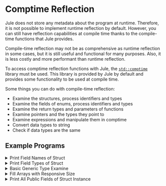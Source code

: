 # Comptime Reflection

Jule does not store any metadata about the program at runtime. Therefore, it is not possible to implement runtime reflection by default. However, you can still have reflection capabilities at compile time thanks to the compile-time functions that Jule provides.

Compile-time reflection may not be as comprehensive as runtime reflection in some cases, but it is still useful and functional for many purposes. Also, it is less costly and more performant than runtime reflection.

To access comptime reflection functions with Jule, the [`std::comptime`](/std/comptime) library must be used. This library is provided by Jule by default and provides some functionality to be used at compile time.

Some things you can do with compile-time reflection:
- Examine the structures, process identifiers and types
- Examine the fields of enums, process identifiers and types
- Examine the return types and parameters of functions
- Examine pointers and the types they point to
- Examine expressions and manipulate them in comptime
- Convert data types to string
- Check if data types are the same

## Example Programs

<details>
<summary>Print Field Names of Struct</summary>

```jule
use comptime for std::comptime

struct FooBarBaz {
    Foo: str
    Bar: int
    Baz: bool
}

fn main() {
    const fields = comptime::TypeOf(FooBarBaz).Fields()
    for _, field in comptime::Range(fields) {
        outln(field.Name())
    }
}
```

</details>

<details>
<summary>Print Field Types of Struct</summary>

```jule
use comptime for std::comptime

struct FooBarBaz {
    Foo: str
    Bar: int
    Baz: bool
}

fn main() {
    const fields = comptime::TypeOf(FooBarBaz).Fields()
    for _, field in comptime::Range(fields) {
        outln(field.Type().Str())
    }
}
```

</details>

<details>
<summary>Basic Generic Type Examine</summary>

```jule
use comptime for std::comptime

cpp type Int: int

fn IsNumeric[T](): bool {
    const t = comptime::TypeOf(T)
    const k = t.Kind()
    ret k == comptime::Kind.Int ||
        k == comptime::Kind.Uint ||
        k == comptime::Kind.Uintptr ||
        k == comptime::Kind.I8 ||
        k == comptime::Kind.I16 ||
        k == comptime::Kind.I32 ||
        k == comptime::Kind.I64 ||
        k == comptime::Kind.U8 ||
        k == comptime::Kind.U16 ||
        k == comptime::Kind.U32 ||
        k == comptime::Kind.U64 ||
        k == comptime::Kind.F32 ||
        k == comptime::Kind.F64
}

fn IsValidType[T](): bool {
    const t = comptime::TypeOf(T)
    match true {
    | t.Binded():
        ret false
    }
    ret IsNumeric[T]()
}

fn main() {
    outln(IsValidType[int]())
    outln(IsValidType[bool]())
    outln(IsValidType[uintptr]())
    outln(IsValidType[u8]())
    outln(IsValidType[i32]())
    outln(IsValidType[cpp.Int]())
}
```

</details>

<details>
<summary>Fill Arrays with Responsive Size</summary>

```jule
use comptime for std::comptime

fn Fill[Arr, Elem](mut &arr: Arr, mut elem: Elem) {
    const t = comptime::TypeOf(Arr)
    match true {
    | t.Kind() != comptime::Kind.Array:
        panic("type Arr is not an array")
    | t.Elem() != comptime::TypeOf(Elem):
        panic("type Elem is not same with type Arr's element type")
    }
    let mut i = 0
    for i < t.Size(); i++ {
        arr[i] = elem
    }
}

fn main() {
    let mut arr: [5]int
    Fill(arr, 10)
    for _, x in arr {
        outln(x)
    }
}
```

</details>

<details>
<summary>Print All Public Fields of Struct Instance</summary>

```jule
use comptime for std::comptime

struct FooBarBaz {
    Foo: int
    Bar: str
    Baz: bool
}

fn printPublicFields[T](x: T) {
    const t = comptime::TypeOf(T)
    match true {
    | t.Kind() != comptime::Kind.Struct:
        panic("type T is not a struct")
    }
    const fields = t.Fields()
    const expr = comptime::ValueOf(x)
    for _, field in comptime::Range(fields) {
        match true {
        | field.Public():
            outln(expr.Field(field.Name()).Unwrap())
        }
    }
}

fn main() {
    let fbz = FooBarBaz{
        Foo: 89,
        Bar: "comptime",
        Baz: true,
    }
    printPublicFields(fbz)
}
```

</details>